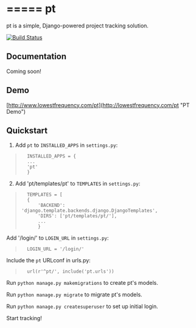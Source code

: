 =====
pt
=====

pt is a simple, Django-powered project tracking solution.

[![Build Status](https://travis-ci.org/fstraw/django-pt.svg?branch=master)](https://travis-ci.org/fstraw/django-pt)

Documentation
-------------

Coming soon!

Demo
----

[http://www.lowestfrequency.com/pt](http://lowestfrequency.com/pt "PT Demo")


Quickstart
----------

1. Add `pt` to `INSTALLED_APPS` in `settings.py`:

> 		INSTALLED_APPS = {
> 		...
> 		'pt'
> 		}

2. Add 'pt/templates/pt' to `TEMPLATES` in `settings.py`:

>       TEMPLATES = [
> 	    {
> 	        'BACKEND': 'django.template.backends.django.DjangoTemplates',
> 	        'DIRS': ['pt/templates/pt/'],
> 	        ...
> 	        }

Add '/login/' to `LOGIN_URL` in `settings.py`:

>       LOGIN_URL = '/login/'

Include the `pt` URLconf in urls.py:
  
>       url(r'^pt/', include('pt.urls'))


Run `python manage.py makemigrations` to create pt's models.

Run `python manage.py migrate` to migrate pt's models.

Run `python manage.py createsuperuser` to set up initial login.

Start tracking!